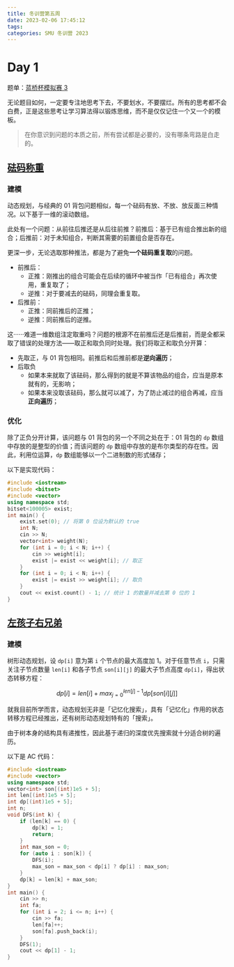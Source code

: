 ```yaml
---
title: 冬训营第五周
date: 2023-02-06 17:45:12
tags:
categories: SMU 冬训营 2023
---
```

# Day 1

题单：[蓝桥杯模拟赛 3](https://www.luogu.com.cn/contest/100614#problems) 

无论题目如何，一定要专注地思考下去，不要划水，不要摆烂。所有的思考都不会白费，正是这些思考让学习算法得以锻炼思维，而不是仅仅记住一个又一个的模板。

> 在你意识到问题的本质之前，所有尝试都是必要的，没有哪条弯路是白走的。

<!--more-->

## [砝码称重](https://www.luogu.com.cn/problem/P8742) 

### 建模

动态规划，与经典的 01 背包问题相似，每一个砝码有放、不放、放反面三种情况。以下基于一维的滚动数组。

此处有一个问题：从前往后推还是从后往前推？前推后：基于已有组合推出新的组合；后推前：对于未知组合，判断其需要的前置组合是否存在。

更深一步，无论选取那种推法，都是为了避免**一个砝码重复取**的问题。

* 前推后：
  * 正推：刚推出的组合可能会在后续的循环中被当作「已有组合」再次使用，重复取了；
  * 逆推：对于要减去的砝码，同理会重复取。
* 后推前：
  * 正推：同前推后的正推；
  * 逆推：同前推后的逆推。

这······难道一维数组注定取重吗？问题的根源不在前推后还是后推前，而是全都采取了错误的处理方法——取正和取负同时处理。我们将取正和取负分开算：

* 先取正，与 01 背包相同。前推后和后推前都是**逆向遍历**；
* 后取负
  * 如果本来就取了该砝码，那么得到的就是不算该物品的组合，应当是原本就有的，无影响；
  * 如果本来没取该砝码，那么就可以减了，为了防止减过的组合再减，应当**正向遍历**；

### 优化

除了正负分开计算，该问题与 01 背包的另一个不同之处在于：01 背包的 `dp` 数组中存放的是整型的价值；而该问题的 `dp` 数组中存放的是布尔类型的存在性。因此，利用位运算，`dp` 数组能够以一个二进制数的形式储存；

以下是实现代码：

```cpp
#include <iostream>
#include <bitset>
#include <vector>
using namespace std;
bitset<100005> exist;
int main() {
    exist.set(0); // 将第 0 位设为默认的 true
    int N;
    cin >> N;
    vector<int> weight(N);
    for (int i = 0; i < N; i++) {
        cin >> weight[i];
        exist |= exist << weight[i]; // 取正
    }
    for (int i = 0; i < N; i++) {
        exist |= exist >> weight[i]; // 取负
    }
    cout << exist.count() - 1; // 统计 1 的数量并减去第 0 位的 1
}
```

## [左孩子右兄弟](https://www.luogu.com.cn/problem/P8744) 

### 建模

树形动态规划，设 `dp[i]` 意为第 `i` 个节点的最大高度加 1。对于任意节点 `i`，只需关注子节点数量 `len[i]` 和各子节点 `son[i][j]` 的最大子节点高度 `dp[i]`，得出状态转移方程：

$$
dp[i]=len[i]+max_{j=0}^{len[j]-1}dp[son[i][j]]
$$

就我目前所学而言，动态规划无非是「记忆化搜索」，具有「记忆化」作用的状态转移方程已经推出，还有树形动态规划特有的「搜索」。

由于树本身的结构具有递推性，因此基于递归的深度优先搜索就十分适合树的遍历。

以下是 AC 代码：

```cpp
#include <iostream>
#include <vector>
using namespace std;
vector<int> son[(int)1e5 + 5];
int len[(int)1e5 + 5];
int dp[(int)1e5 + 5];
int n;
void DFS(int k) {
    if (len[k] == 0) {
        dp[k] = 1;
        return;
    }
    int max_son = 0;
    for (auto i : son[k]) {
        DFS(i);
        max_son = max_son < dp[i] ? dp[i] : max_son;
    }
    dp[k] = len[k] + max_son;
}
int main() {
    cin >> n;
    int fa;
    for (int i = 2; i <= n; i++) {
        cin >> fa;
        len[fa]++;
        son[fa].push_back(i);
    }
    DFS(1);
    cout << dp[1] - 1;
}
```

